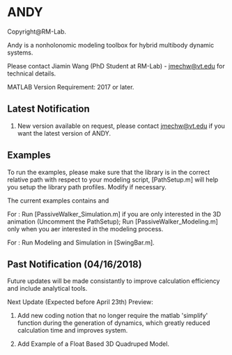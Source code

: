 # ANDY

Copyright@RM-Lab.

Andy is a nonholonomic modeling toolbox for hybrid multibody dynamic systems.

Please contact Jiamin Wang (PhD Student at RM-Lab) - jmechw@vt.edu for technical details.

MATLAB Version Requirement: 2017 or later.

## Latest Notification
1. New version available on request, please contact jmechw@vt.edu if you want the latest version of ANDY.

## Examples
To run the examples, please make sure that the library is in the correct relative path with respect to your modeling script, [PathSetup.m] will help you setup the library path profiles. Modify if necessary.

The current examples contains <Passive Walker> and <Swing Bar>
  
For <Passive Walker>: Run [PassiveWalker_Simulation.m] if you are only interested in the 3D animation (Uncomment the PathSetup); Run [PassiveWalker_Modeling.m] only when you aer interested in the modeling process.

For <Swing>: Run Modeling and Simulation in [SwingBar.m].

## Past Notification (04/16/2018)
Future updates will be made consistantly to improve calculation efficiency and include analytical tools.

Next Update (Expected before April 23th) Preview:

1. Add new coding notion that no longer require the matlab 'simplify' function during the generation of dynamics, which greatly reduced calculation time and improves system.

2. Add Example of a Float Based 3D Quadruped Model.
